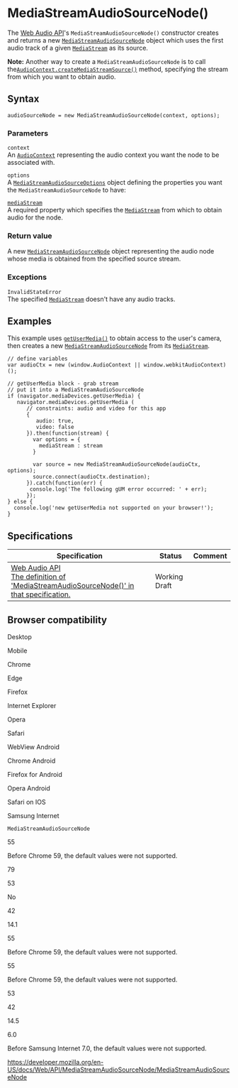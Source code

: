 # MediaStreamAudioSourceNode()

The [Web Audio API](../web_audio_api)'s `MediaStreamAudioSourceNode()` constructor creates and returns a new [`MediaStreamAudioSourceNode`](../mediastreamaudiosourcenode) object which uses the first audio track of a given [`MediaStream`](../mediastream) as its source.

**Note:** Another way to create a `MediaStreamAudioSourceNode` is to call the[`AudioContext.createMediaStreamSource()`](../audiocontext/createmediastreamsource) method, specifying the stream from which you want to obtain audio.

## Syntax

    audioSourceNode = new MediaStreamAudioSourceNode(context, options);

### Parameters

`context`  
An [`AudioContext`](../audiocontext) representing the audio context you want the node to be associated with.

`options`  
A [`MediaStreamAudioSourceOptions`](../mediastreamaudiosourceoptions) object defining the properties you want the `MediaStreamAudioSourceNode` to have:

[`mediaStream`](../mediastreamaudiosourceoptions/mediastream)  
A required property which specifies the [`MediaStream`](../mediastream) from which to obtain audio for the node.

### Return value

A new [`MediaStreamAudioSourceNode`](../mediastreamaudiosourcenode) object representing the audio node whose media is obtained from the specified source stream.

### Exceptions

`InvalidStateError`  
The specified [`MediaStream`](../mediastream) doesn't have any audio tracks.

## Examples

This example uses [`getUserMedia()`](../mediadevices/getusermedia) to obtain access to the user's camera, then creates a new [`MediaStreamAudioSourceNode`](../mediastreamaudiosourcenode) from its [`MediaStream`](../mediastream).

    // define variables
    var audioCtx = new (window.AudioContext || window.webkitAudioContext)();

    // getUserMedia block - grab stream
    // put it into a MediaStreamAudioSourceNode
    if (navigator.mediaDevices.getUserMedia) {
       navigator.mediaDevices.getUserMedia (
          // constraints: audio and video for this app
          {
             audio: true,
             video: false
          }).then(function(stream) {
            var options = {
              mediaStream : stream
            }

            var source = new MediaStreamAudioSourceNode(audioCtx, options);
            source.connect(audioCtx.destination);
          }).catch(function(err) {
           console.log('The following gUM error occurred: ' + err);
          });
    } else {
      console.log('new getUserMedia not supported on your browser!');
    }

## Specifications

<table><thead><tr class="header"><th>Specification</th><th>Status</th><th>Comment</th></tr></thead><tbody><tr class="odd"><td><a href="https://webaudio.github.io/web-audio-api/#dom-mediastreamaudiosourcenode-mediastreamaudiosourcenode">Web Audio API<br />
<span class="small">The definition of 'MediaStreamAudioSourceNode()' in that specification.</span></a></td><td><span class="spec-wd">Working Draft</span></td><td></td></tr></tbody></table>

## Browser compatibility

Desktop

Mobile

Chrome

Edge

Firefox

Internet Explorer

Opera

Safari

WebView Android

Chrome Android

Firefox for Android

Opera Android

Safari on IOS

Samsung Internet

`MediaStreamAudioSourceNode`

55

Before Chrome 59, the default values were not supported.

79

53

No

42

14.1

55

Before Chrome 59, the default values were not supported.

55

Before Chrome 59, the default values were not supported.

53

42

14.5

6.0

Before Samsung Internet 7.0, the default values were not supported.

<a href="https://developer.mozilla.org/en-US/docs/Web/API/MediaStreamAudioSourceNode/MediaStreamAudioSourceNode" class="_attribution-link">https://developer.mozilla.org/en-US/docs/Web/API/MediaStreamAudioSourceNode/MediaStreamAudioSourceNode</a>
